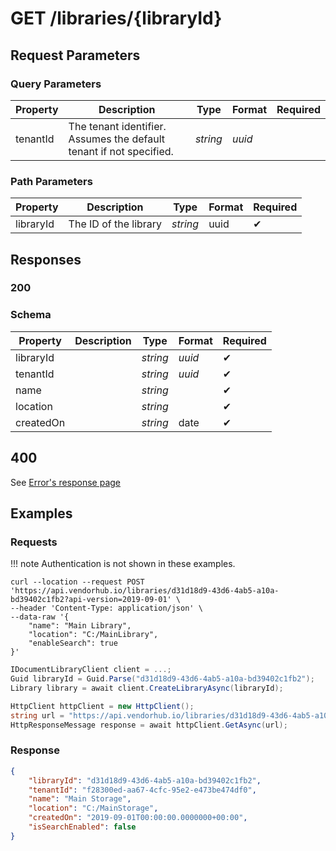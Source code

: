 # **GET**   /libraries/{libraryId}

## __Request Parameters__

### Query Parameters

| Property | Description                                                         | Type     | Format | Required |
| -------- | ------------------------------------------------------------------- | -------- | ------ | ----------- |
| tenantId | The tenant identifier. Assumes the default tenant if not specified. | _string_ | _uuid_ |             |

### Path Parameters

| Property  | Description           | Type     | Format | Required |
| --------- | --------------------- | -------- | ------ | ----------- |
| libraryId | The ID of the library | _string_ | uuid   | ✔           |

## __Responses__

### __200__

### Schema

| Property  | Description | Type     | Format | Required |
| --------- | ----------- | -------- | ------ | ----------- |
| libraryId |             | _string_ | _uuid_ | ✔           |
| tenantId  |             | _string_ | _uuid_ | ✔           |
| name      |             | _string_ |        | ✔           |
| location  |             | _string_ |        | ✔           |
| createdOn |             | _string_ | date   | ✔           |

## 400

See [Error's response page](../../errors.md)

## Examples

### __Requests__

!!! note
    Authentication is not shown in these examples.

```cURL tab=
curl --location --request POST 'https://api.vendorhub.io/libraries/d31d18d9-43d6-4ab5-a10a-bd39402c1fb2?api-version=2019-09-01' \
--header 'Content-Type: application/json' \
--data-raw '{
    "name": "Main Library",
    "location": "C:/MainLibrary",
    "enableSearch": true
}'
```

```C# tab=
IDocumentLibraryClient client = ...;
Guid libraryId = Guid.Parse("d31d18d9-43d6-4ab5-a10a-bd39402c1fb2");
Library library = await client.CreateLibraryAsync(libraryId);
```

```C# tab='C# (Raw)'
HttpClient httpClient = new HttpClient();
string url = "https://api.vendorhub.io/libraries/d31d18d9-43d6-4ab5-a10a-bd39402c1fb2?api-version=2019-09-01";
HttpResponseMessage response = await httpClient.GetAsync(url);
```

### __Response__

```json
{
    "libraryId": "d31d18d9-43d6-4ab5-a10a-bd39402c1fb2",
    "tenantId": "f28300ed-aa67-4cfc-95e2-e473be474df0",
    "name": "Main Storage",
    "location": "C:/MainStorage",
    "createdOn": "2019-09-01T00:00:00.0000000+00:00",
    "isSearchEnabled": false
}
```
